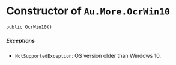# Constructor of `Au.More.OcrWin10`

```
public OcrWin10()
```

##### Exceptions

- `NotSupportedException`:
    OS version older than Windows 10.